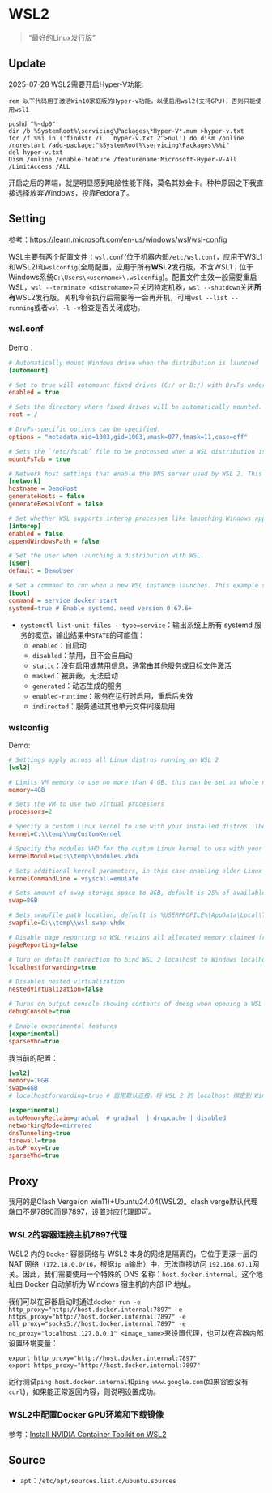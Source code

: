 # WSL2

> “最好的Linux发行版”

## Update

2025-07-28 WSL2需要开启Hyper-V功能:

```shell
rem 以下代码用于激活Win10家庭版的Hyper-v功能，以便启用wsl2(支持GPU)，否则只能使用wsl1

pushd "%~dp0"
dir /b %SystemRoot%\servicing\Packages\*Hyper-V*.mum >hyper-v.txt
for /f %%i in ('findstr /i . hyper-v.txt 2^>nul') do dism /online /norestart /add-package:"%SystemRoot%\servicing\Packages\%%i"
del hyper-v.txt
Dism /online /enable-feature /featurename:Microsoft-Hyper-V-All /LimitAccess /ALL
```

开启之后的弊端，就是明显感到电脑性能下降，莫名其妙会卡。种种原因之下我直接选择放弃Windows，投靠Fedora了。

## Setting

参考：https://learn.microsoft.com/en-us/windows/wsl/wsl-config

WSL主要有两个配置文件：`wsl.conf`(位于机器内部`/etc/wsl.conf`，应用于WSL1和WSL2)和`wslconfig`(全局配置，应用于所有**WSL2**发行版，不含WSL1；位于Windows系统`C:\Users\<username>\.wslconfig`)。配置文件生效一般需要重启WSL，`wsl --terminate <distroName>`只关闭特定机器，`wsl --shutdown`关闭**所有**WSL2发行版。关机命令执行后需要等一会再开机，可用`wsl --list --running`或者`wsl -l -v`检查是否关闭成功。

### wsl.conf

Demo：

```ini
# Automatically mount Windows drive when the distribution is launched
[automount]

# Set to true will automount fixed drives (C:/ or D:/) with DrvFs under the root directory set above. Set to false means drives won't be mounted automatically, but need to be mounted manually or with fstab.
enabled = true

# Sets the directory where fixed drives will be automatically mounted. This example changes the mount location, so your C-drive would be /c, rather than the default /mnt/c. 
root = /

# DrvFs-specific options can be specified.  
options = "metadata,uid=1003,gid=1003,umask=077,fmask=11,case=off"

# Sets the `/etc/fstab` file to be processed when a WSL distribution is launched.
mountFsTab = true

# Network host settings that enable the DNS server used by WSL 2. This example changes the hostname, sets generateHosts to false, preventing WSL from the default behavior of auto-generating /etc/hosts, and sets generateResolvConf to false, preventing WSL from auto-generating /etc/resolv.conf, so that you can create your own (ie. nameserver 1.1.1.1).
[network]
hostname = DemoHost
generateHosts = false
generateResolvConf = false

# Set whether WSL supports interop processes like launching Windows apps and adding path variables. Setting these to false will block the launch of Windows processes and block adding $PATH environment variables.
[interop]
enabled = false
appendWindowsPath = false

# Set the user when launching a distribution with WSL.
[user]
default = DemoUser

# Set a command to run when a new WSL instance launches. This example starts the Docker container service.
[boot]
command = service docker start
systemd=true # Enable systemd，need version 0.67.6+
```

- `systemctl list-unit-files --type=service`：输出系统上所有 systemd 服务的概览，输出结果中`STATE`的可能值：
  - `enabled`：自启动
  - `disabled`：禁用，且不会自启动
  - `static`：没有启用或禁用信息，通常由其他服务或目标文件激活
  - `masked`：被屏蔽，无法启动
  - `generated`：动态生成的服务
  - `enabled-runtime`：服务在运行时启用，重启后失效
  - `indirected`：服务通过其他单元文件间接启用

### wslconfig

Demo: 

```ini
# Settings apply across all Linux distros running on WSL 2
[wsl2]

# Limits VM memory to use no more than 4 GB, this can be set as whole numbers using GB or MB
memory=4GB 

# Sets the VM to use two virtual processors
processors=2

# Specify a custom Linux kernel to use with your installed distros. The default kernel used can be found at https://github.com/microsoft/WSL2-Linux-Kernel
kernel=C:\\temp\\myCustomKernel

# Specify the modules VHD for the custum Linux kernel to use with your installed distros.
kernelModules=C:\\temp\\modules.vhdx

# Sets additional kernel parameters, in this case enabling older Linux base images such as Centos 6
kernelCommandLine = vsyscall=emulate

# Sets amount of swap storage space to 8GB, default is 25% of available RAM
swap=8GB

# Sets swapfile path location, default is %USERPROFILE%\AppData\Local\Temp\swap.vhdx
swapfile=C:\\temp\\wsl-swap.vhdx

# Disable page reporting so WSL retains all allocated memory claimed from Windows and releases none back when free
pageReporting=false

# Turn on default connection to bind WSL 2 localhost to Windows localhost. Setting is ignored when networkingMode=mirrored
localhostforwarding=true

# Disables nested virtualization
nestedVirtualization=false

# Turns on output console showing contents of dmesg when opening a WSL 2 distro for debugging
debugConsole=true

# Enable experimental features
[experimental]
sparseVhd=true
```

我当前的配置：

```ini
[wsl2]
memory=10GB
swap=4GB
# localhostforwarding=true # 启用默认连接，将 WSL 2 的 localhost 绑定到 Windows 的 localhost（当 networkingMode=mirrored 时此设置被忽略）(?)

[experimental]
autoMemoryReclaim=gradual  # gradual  | dropcache | disabled
networkingMode=mirrored
dnsTunneling=true
firewall=true
autoProxy=true
sparseVhd=true
```

## Proxy

我用的是Clash Verge(on win11)+Ubuntu24.04(WSL2)。clash verge默认代理端口不是7890而是7897，设置对应代理即可。

### WSL2的容器连接主机7897代理

WSL2 内的 `Docker` 容器网络与 WSL2 本身的网络是隔离的，它位于更深一层的 NAT 网络（`172.18.0.0/16`，根据`ip a`输出）中，无法直接访问 `192.168.67.1`网关。因此，我们需要使用一个特殊的 DNS 名称：`host.docker.internal`。这个地址由 Docker 自动解析为 Windows 宿主机的内部 IP 地址。

我们可以在容器启动时通过`docker run -e http_proxy="http://host.docker.internal:7897" -e https_proxy="http://host.docker.internal:7897" -e all_proxy="socks5://host.docker.internal:7897" -e no_proxy="localhost,127.0.0.1" <image_name>`来设置代理，也可以在容器内部设置环境变量：

```shell
export http_proxy="http://host.docker.internal:7897"
export https_proxy="http://host.docker.internal:7897"
```

运行测试`ping host.docker.internal`和`ping www.google.com`(如果容器没有`curl`)，如果能正常返回内容，则说明设置成功。

### WSL2中配置Docker GPU环境和下载镜像

参考：[Install NVIDIA Container Toolkit on WSL2](https://gist.github.com/atinfinity/f9568aa9564371f573138712070f5bad)

## Source

- `apt`：`/etc/apt/sources.list.d/ubuntu.sources`



